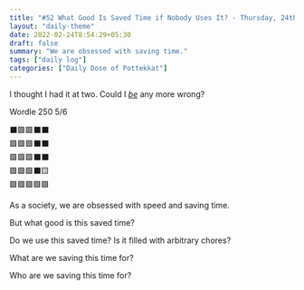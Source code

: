 ```yaml
---
title: "#52 What Good Is Saved Time if Nobody Uses It? - Thursday, 24th February 2022"
layout: "daily-theme"
date: 2022-02-24T8:54:29+05:30
draft: false
summary: "We are obsessed with saving time."
tags: ["daily log"]
categories: ["Daily Dose of Pottekkat"]
---
```


I thought I had it at two. Could I _[be](https://memegenerator.net/img/instances/59277106/could-i-be-any-more-wrong.jpg)_ any more wrong?

Wordle 250 5/6

⬛🟩🟩⬛⬛\
🟩🟩🟩⬛⬛\
🟩🟩🟩⬛⬛\
🟩🟩🟩⬛🟨\
🟩🟩🟩🟩🟩

As a society, we are obsessed with speed and saving time.

But what good is this saved time? 

Do we use this saved time? Is it filled with arbitrary chores?

What are we saving this time for?

Who are we saving this time for?
